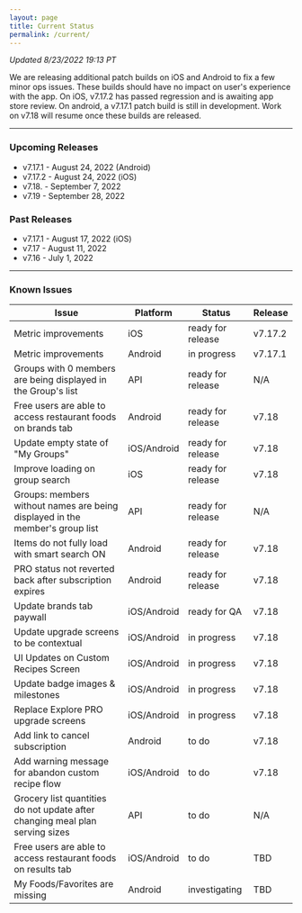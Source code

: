 ```yaml
---
layout: page
title: Current Status
permalink: /current/
---
```


_Updated 8/23/2022 19:13 PT_

We are releasing additional patch builds on iOS and Android to fix a few minor ops issues. These builds should have no impact on user's experience with the app. On iOS, v7.17.2 has passed regression and is awaiting app store review. On android, a v7.17.1 patch build is still in development. Work on v7.18 will resume once these builds are released.

***

### Upcoming Releases
- v7.17.1 - August 24, 2022 (Android)
- v7.17.2 - August 24, 2022 (iOS)
- v7.18.  - September 7, 2022
- v7.19   - September 28, 2022
 
### Past Releases
- v7.17.1 - August 17, 2022 (iOS)
- v7.17   - August 11, 2022
- v7.16   - July 1, 2022

***

### Known Issues

|Issue                          |Platform   | Status    | Release           |
| ---                           | ---       | ---       | ---               |
|Metric improvements|iOS |ready for release| v7.17.2|
|Metric improvements|Android |in progress| v7.17.1|
|Groups with 0 members are being displayed in the Group's list |API |ready for release| N/A|
|Free users are able to access restaurant foods on brands tab|Android |ready for release| v7.18|
|Update empty state of "My Groups"|iOS/Android |ready for release| v7.18|
|Improve loading on group search |iOS |ready for release| v7.18|
|Groups: members without names are being displayed in the member's group list|API|ready for release| N/A|
|Items do not fully load with smart search ON |Android |ready for release| v7.18|
|PRO status not reverted back after subscription expires |Android |ready for release| v7.18|
|Update brands tab paywall |iOS/Android |ready for QA| v7.18|
|Update upgrade screens to be contextual |iOS/Android |in progress| v7.18|
|UI Updates on Custom Recipes Screen |iOS/Android |in progress| v7.18|
|Update badge images & milestones |iOS/Android |in progress| v7.18|
|Replace Explore PRO upgrade screens |iOS/Android |in progress| v7.18|
|Add link to cancel subscription |Android |to do| v7.18|
|Add warning message for abandon custom recipe flow |iOS/Android |to do| v7.18|
|Grocery list quantities do not update after changing meal plan serving sizes|API|to do| N/A|
|Free users are able to access restaurant foods on results tab|iOS/Android |to do| TBD|
|My Foods/Favorites are missing |Android |investigating| TBD|
